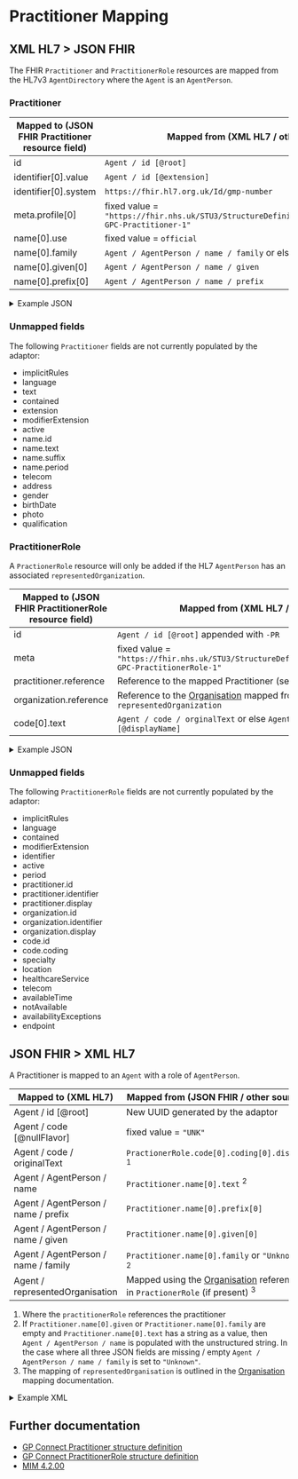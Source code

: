 # Practitioner Mapping

## XML HL7 > JSON FHIR

The FHIR `Practitioner` and `PractitionerRole` resources are mapped from the HL7v3 `AgentDirectory` where the `Agent` is an `AgentPerson`. 

### Practitioner

| Mapped to (JSON FHIR Practitioner resource field) | Mapped from (XML HL7 / other)                                                                 |
|---------------------------------------------------|-----------------------------------------------------------------------------------------------|
| id                                                | `Agent / id [@root]`                                                                          |
| identifier\[0].value                              | `Agent / id [@extension] `                                                                    |
| identifier\[0].system                             | `https://fhir.hl7.org.uk/Id/gmp-number`                                                       |
| meta.profile\[0]                                  | fixed value = `"https://fhir.nhs.uk/STU3/StructureDefinition/CareConnect-GPC-Practitioner-1"` |
| name\[0].use                                      | fixed value = `official`                                                                      |
| name\[0].family                                   | `Agent / AgentPerson / name / family` or else `"unknown"`                                     |
| name\[0].given\[0]                                | `Agent / AgentPerson / name / given`                                                          |
| name\[0].prefix\[0]                               | `Agent / AgentPerson / name / prefix`                                                         |

<details>
    <summary>Example JSON</summary>

```
{
    "resource": {
        "resourceType": "Practitioner",
        "id": "C5DEFBF3-0174-BC6F-182C-B777B9C6FF43",
        "meta": {
            "profile": [
                "https://fhir.nhs.uk/STU3/StructureDefinition/CareConnect-GPC-Practitioner-1"
            ]
        },
        "name": [
            {
                "use": "official",
                "family": "Doe",
                "given": [
                    "John"
                ],
                "prefix": [
                    "Dr"
                ]
            }
        ],
        "identifier": [ {
          "system": "https://fhir.hl7.org.uk/Id/gmp-number",
          "value": "112233"
        } ]
    }
}
```

</details>

### Unmapped fields

The following `Practitioner` fields are not currently populated by the adaptor:

- implicitRules
- language
- text
- contained
- extension
- modifierExtension
- active
- name.id
- name.text
- name.suffix
- name.period
- telecom
- address
- gender
- birthDate
- photo
- qualification

### PractitionerRole

A `PractionerRole` resource will only be added if the HL7 `AgentPerson` has an associated `representedOrganization`.

| Mapped to (JSON FHIR PractitionerRole resource field) | Mapped from (XML HL7 / other)                                                                             |
|-------------------------------------------------------|-----------------------------------------------------------------------------------------------------------|
| id                                                    | `Agent / id [@root]` appended with `-PR`                                                                  |
| meta                                                  | fixed value = `"https://fhir.nhs.uk/STU3/StructureDefinition/CareConnect-GPC-PractitionerRole-1"`         |
| practitioner.reference                                | Reference to the mapped Practitioner (see above)                                                          |
| organization.reference                                | Reference to the [Organisation](../organisations/README.md) mapped from `Agent / representedOrganization` |
| code\[0].text                                         | `Agent / code / orginalText` or else `Agent / code [@displayName]`                                        |

<details>
    <summary>Example JSON</summary>

```
{
    "resource": {
        "resourceType": "PractitionerRole",
        "id": "94F00D99-0601-4A8E-AD1D-1B564307B0A6-PR",
        "meta": {
            "profile": [
                "https://fhir.nhs.uk/STU3/StructureDefinition/CareConnect-GPC-PractitionerRole-1"
            ]
        },
        "practitioner": {
            "reference": "Practitioner/94F00D99-0601-4A8E-AD1D-1B564307B0A6"
        },
        "organization": {
            "reference": "Organization/94F00D99-0601-4A8E-AD1D-1B564307B0A6-ORG"
        },
        "code": [
            {
                "text": "General Medical Practitioner"
            }
        ]
    }
}
```

</details>

### Unmapped fields

The following `PractitionerRole` fields are not currently populated by the adaptor:

- implicitRules
- language
- contained
- modifierExtension
- identifier
- active
- period
- practitioner.id
- practitioner.identifier
- practitioner.display
- organization.id
- organization.identifier
- organization.display
- code.id
- code.coding
- specialty
- location
- healthcareService
- telecom
- availableTime
- notAvailable
- availabilityExceptions
- endpoint

## JSON FHIR > XML HL7

A Practitioner is mapped to an `Agent` with a role of `AgentPerson`.  

| Mapped to (XML HL7)                 | Mapped from (JSON FHIR / other source )                                                                              |
|-------------------------------------|----------------------------------------------------------------------------------------------------------------------|
| Agent / id \[@root]                 | New UUID generated by the adaptor                                                                                    |
| Agent / code \[@nullFlavor]         | fixed value = `"UNK"`                                                                                                |
| Agent / code / originalText         | `PractionerRole.code[0].coding[0].display` <sup>1</sup>                                                              | 
| Agent / AgentPerson / name          | `Practitioner.name[0].text` <sup>2</sup>                                                                             |
| Agent / AgentPerson / name / prefix | `Practitioner.name[0].prefix[0]`                                                                                     |
| Agent / AgentPerson / name / given  | `Practitioner.name[0].given[0]`                                                                                      | 
| Agent / AgentPerson / name / family | `Practitioner.name[0].family` or `"Unknown"` <sup>2</sup>                                                            |
| Agent / representedOrganisation     | Mapped using the [Organisation](../organisations/README.md) referenced in `PractionerRole` (if present) <sup>3</sup> |  

1. Where the `practitionerRole` references the practitioner 
2. If `Practitioner.name[0].given` or `Practitioner.name[0].family` are empty and `Practitioner.name[0].text` has a string as a value, then 
`Agent / AgentPerson / name` is populated with the unstructured string. In the case where all three JSON fields are missing / empty
`Agent / AgentPerson / name / family` is set to `"Unknown"`.
3. The mapping of `representedOrganisation` is outlined in the [Organisation](../organisations/README.md) mapping documentation.

<details>
    <summary>Example XML</summary>

```
 <Agent classCode="AGNT">
    <id root="BDB45F13-D71B-474B-9A12-BB39A53B6273"/>
    <code nullFlavor="UNK">
        <originalText>General Medical Practitioner</originalText>
    </code>
    <agentPerson classCode="PSN" determinerCode="INSTANCE">
        <name>
            <prefix>Mr</prefix>
            <given>NHS</given>
            <family>Test</family>
        </name>
    </agentPerson>
    <representedOrganization classCode="ORG" determinerCode="INSTANCE">
        <name>TEMPLE SOWERBY MEDICAL PRACTICE</name>
        <telecom use="WP" value="tel:01133800000"/>
        <addr use="WP">
            <streetAddressLine>Fulford Grange</streetAddressLine>
            <streetAddressLine>Micklefield Lane</streetAddressLine>
            <streetAddressLine>Rawdon</streetAddressLine>
            <streetAddressLine>Rawdon</streetAddressLine>
            <streetAddressLine>Leeds</streetAddressLine>
            <postalCode>LS19 6BA</postalCode>
        </addr>
    </representedOrganization>
</Agent>
```
</details>

## Further documentation

- [GP Connect Practitioner structure definition](https://fhir.nhs.uk/STU3/StructureDefinition/CareConnect-GPC-Practitioner-1)
- [GP Connect PractitionerRole structure definition](https://fhir.nhs.uk/STU3/StructureDefinition/CareConnect-GPC-PractitionerRole-1)
- [MIM 4.2.00](https://data.developer.nhs.uk/dms/mim/4.2.00/Index.htm)
